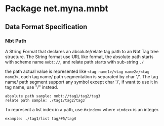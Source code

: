 # Package net.myna.mnbt

## Data Format Specification

### Nbt Path

A String Format that declares an absolute/relate tag path to an Nbt Tag tree 
structure. The String format use URL like format, the absolute path starts 
with scheme name `mnbt://`, and relate path starts with sub-string `./`

the path actual value is represented like `<tag name1>/<tag name2>/<tag name3>`, 
each tag name/ path segmentation is separated by char '/'. The tag name/ path segment
support any symbol except char '/', if want to use it in tag name, use "\/" instead.

    absolute path sample: mnbt://tag1/tag2/tag3
    relate path sample: ./tag1/tag2/tag3

To represent a list index in a path, use `#<index>` where `<index>` is an integer.

    example: ./tag1/list tag/#5/tag4
